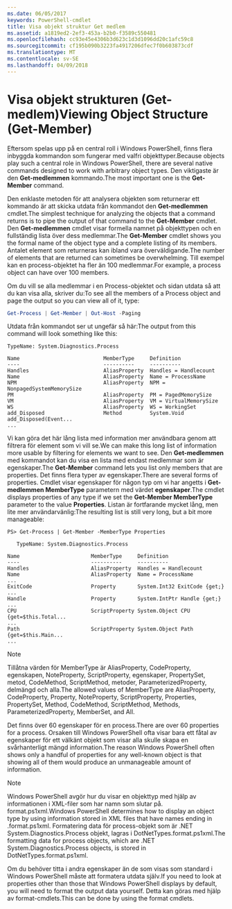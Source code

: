 ```yaml
---
ms.date: 06/05/2017
keywords: PowerShell-cmdlet
title: Visa objekt struktur Get medlem
ms.assetid: a1819ed2-2ef3-453a-b2b0-f3589c550481
ms.openlocfilehash: cc93e45e4306b3d623c1d3d1096dd20c1afc59c8
ms.sourcegitcommit: cf195b090b3223fa4917206dfec7f0b603873cdf
ms.translationtype: MT
ms.contentlocale: sv-SE
ms.lasthandoff: 04/09/2018
---
```

# <a name="viewing-object-structure-get-member"></a><span data-ttu-id="27b2d-103">Visa objekt strukturen (Get-medlem)</span><span class="sxs-lookup"><span data-stu-id="27b2d-103">Viewing Object Structure (Get-Member)</span></span>

<span data-ttu-id="27b2d-104">Eftersom spelas upp på en central roll i Windows PowerShell, finns flera inbyggda kommandon som fungerar med valfri objekttyper.</span><span class="sxs-lookup"><span data-stu-id="27b2d-104">Because objects play such a central role in Windows PowerShell, there are several native commands designed to work with arbitrary object types.</span></span> <span data-ttu-id="27b2d-105">Den viktigaste är den **Get-medlemmen** kommando.</span><span class="sxs-lookup"><span data-stu-id="27b2d-105">The most important one is the **Get-Member** command.</span></span>

<span data-ttu-id="27b2d-106">Den enklaste metoden för att analysera objekten som returnerar ett kommando är att skicka utdata från kommandot den **Get-medlemmen** cmdlet.</span><span class="sxs-lookup"><span data-stu-id="27b2d-106">The simplest technique for analyzing the objects that a command returns is to pipe the output of that command to the **Get-Member** cmdlet.</span></span> <span data-ttu-id="27b2d-107">Den **Get-medlemmen** cmdlet visar formella namnet på objekttypen och en fullständig lista över dess medlemmar.</span><span class="sxs-lookup"><span data-stu-id="27b2d-107">The **Get-Member** cmdlet shows you the formal name of the object type and a complete listing of its members.</span></span> <span data-ttu-id="27b2d-108">Antalet element som returneras kan ibland vara överväldigande.</span><span class="sxs-lookup"><span data-stu-id="27b2d-108">The number of elements that are returned can sometimes be overwhelming.</span></span> <span data-ttu-id="27b2d-109">Till exempel kan en process-objektet ha fler än 100 medlemmar.</span><span class="sxs-lookup"><span data-stu-id="27b2d-109">For example, a process object can have over 100 members.</span></span>

<span data-ttu-id="27b2d-110">Om du vill se alla medlemmar i en Process-objektet och sidan utdata så att du kan visa alla, skriver du:</span><span class="sxs-lookup"><span data-stu-id="27b2d-110">To see all the members of a Process object and page the output so you can view all of it, type:</span></span>

```powershell
Get-Process | Get-Member | Out-Host -Paging
```

<span data-ttu-id="27b2d-111">Utdata från kommandot ser ut ungefär så här:</span><span class="sxs-lookup"><span data-stu-id="27b2d-111">The output from this command will look something like this:</span></span>

```output
TypeName: System.Diagnostics.Process

Name                           MemberType     Definition
----                           ----------     ----------
Handles                        AliasProperty  Handles = Handlecount
Name                           AliasProperty  Name = ProcessName
NPM                            AliasProperty  NPM = NonpagedSystemMemorySize
PM                             AliasProperty  PM = PagedMemorySize
VM                             AliasProperty  VM = VirtualMemorySize
WS                             AliasProperty  WS = WorkingSet
add_Disposed                   Method         System.Void add_Disposed(Event...
...
```

<span data-ttu-id="27b2d-112">Vi kan göra det här lång lista med information mer användbara genom att filtrera för element som vi vill se.</span><span class="sxs-lookup"><span data-stu-id="27b2d-112">We can make this long list of information more usable by filtering for elements we want to see.</span></span> <span data-ttu-id="27b2d-113">Den **Get-medlemmen** med kommandot kan du visa en lista med endast medlemmar som är egenskaper.</span><span class="sxs-lookup"><span data-stu-id="27b2d-113">The **Get-Member** command lets you list only members that are properties.</span></span> <span data-ttu-id="27b2d-114">Det finns flera typer av egenskaper.</span><span class="sxs-lookup"><span data-stu-id="27b2d-114">There are several forms of properties.</span></span> <span data-ttu-id="27b2d-115">Cmdlet visar egenskaper för någon typ om vi har angetts i **Get-medlemmen MemberType** parametern med värdet **egenskaper**.</span><span class="sxs-lookup"><span data-stu-id="27b2d-115">The cmdlet displays properties of any type if we set the **Get-Member MemberType** parameter to the value **Properties**.</span></span> <span data-ttu-id="27b2d-116">Listan är fortfarande mycket lång, men lite mer användarvänlig:</span><span class="sxs-lookup"><span data-stu-id="27b2d-116">The resulting list is still very long, but a bit more manageable:</span></span>

```
PS> Get-Process | Get-Member -MemberType Properties

   TypeName: System.Diagnostics.Process

Name                       MemberType     Definition
----                       ----------     ----------
Handles                    AliasProperty  Handles = Handlecount
Name                       AliasProperty  Name = ProcessName
...
ExitCode                   Property       System.Int32 ExitCode {get;}
...
Handle                     Property       System.IntPtr Handle {get;}
...
CPU                        ScriptProperty System.Object CPU {get=$this.Total...
...
Path                       ScriptProperty System.Object Path {get=$this.Main...
...
```

> [!NOTE]
> <span data-ttu-id="27b2d-117">Tillåtna värden för MemberType är AliasProperty, CodeProperty, egenskapen, NoteProperty, ScriptProperty, egenskaper, PropertySet, metod, CodeMethod, ScriptMethod, metoder, ParameterizedProperty, delmängd och alla.</span><span class="sxs-lookup"><span data-stu-id="27b2d-117">The allowed values of MemberType are AliasProperty, CodeProperty, Property, NoteProperty, ScriptProperty, Properties, PropertySet, Method, CodeMethod, ScriptMethod, Methods, ParameterizedProperty, MemberSet, and All.</span></span>

<span data-ttu-id="27b2d-118">Det finns över 60 egenskaper för en process.</span><span class="sxs-lookup"><span data-stu-id="27b2d-118">There are over 60 properties for a process.</span></span> <span data-ttu-id="27b2d-119">Orsaken till Windows PowerShell ofta visar bara ett fåtal av egenskaper för ett välkänt objekt som visar alla skulle skapa en svårhanterligt mängd information.</span><span class="sxs-lookup"><span data-stu-id="27b2d-119">The reason Windows PowerShell often shows only a handful of properties for any well-known object is that showing all of them would produce an unmanageable amount of information.</span></span>

> [!NOTE]
> <span data-ttu-id="27b2d-120">Windows PowerShell avgör hur du visar en objekttyp med hjälp av informationen i XML-filer som har namn som slutar på. format.ps1xml.</span><span class="sxs-lookup"><span data-stu-id="27b2d-120">Windows PowerShell determines how to display an object type by using information stored in XML files that have names ending in .format.ps1xml.</span></span> <span data-ttu-id="27b2d-121">Formatering data för process-objekt som är .NET System.Diagnostics.Process objekt, lagras i DotNetTypes.format.ps1xml.</span><span class="sxs-lookup"><span data-stu-id="27b2d-121">The formatting data for process objects, which are .NET System.Diagnostics.Process objects, is stored in DotNetTypes.format.ps1xml.</span></span>

<span data-ttu-id="27b2d-122">Om du behöver titta i andra egenskaper än de som visas som standard i Windows PowerShell måste att formatera utdata själv.</span><span class="sxs-lookup"><span data-stu-id="27b2d-122">If you need to look at properties other than those that Windows PowerShell displays by default, you will need to format the output data yourself.</span></span> <span data-ttu-id="27b2d-123">Detta kan göras med hjälp av format-cmdlets.</span><span class="sxs-lookup"><span data-stu-id="27b2d-123">This can be done by using the format cmdlets.</span></span>